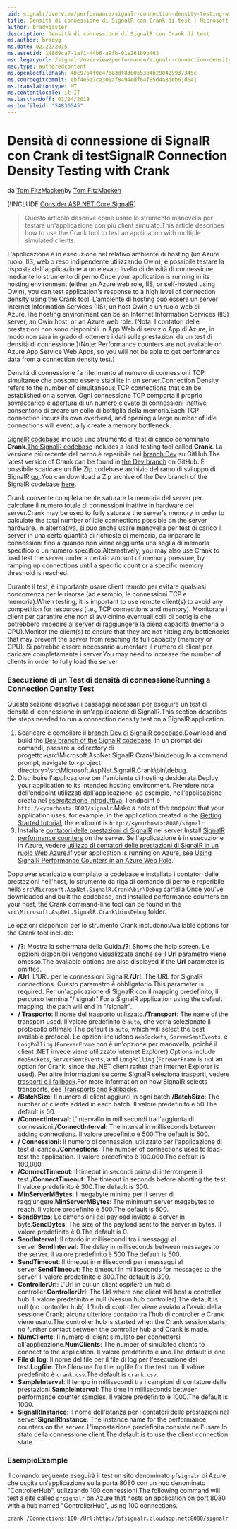 ```yaml
---
uid: signalr/overview/performance/signalr-connection-density-testing-with-crank
title: Densità di connessione di SignalR con Crank di test | Microsoft Docs
author: bradygaster
description: Densità di connessione di SignalR con Crank di test
ms.author: bradyg
ms.date: 02/22/2015
ms.assetid: 148d9ca7-1af1-44b6-a9fb-91e261b9b463
msc.legacyurl: /signalr/overview/performance/signalr-connection-density-testing-with-crank
msc.type: authoredcontent
ms.openlocfilehash: 40c9764f0c47b83df8300553b4b290429937345c
ms.sourcegitcommit: ebf4e5a7ca301af8494edf64f85d4a8deb61d641
ms.translationtype: MT
ms.contentlocale: it-IT
ms.lasthandoff: 01/24/2019
ms.locfileid: "54836545"
---
```

<a name="signalr-connection-density-testing-with-crank"></a><span data-ttu-id="2a158-103">Densità di connessione di SignalR con Crank di test</span><span class="sxs-lookup"><span data-stu-id="2a158-103">SignalR Connection Density Testing with Crank</span></span>
====================
<span data-ttu-id="2a158-104">da [Tom FitzMacken](https://github.com/tfitzmac)</span><span class="sxs-lookup"><span data-stu-id="2a158-104">by [Tom FitzMacken](https://github.com/tfitzmac)</span></span>

[!INCLUDE [Consider ASP.NET Core SignalR](~/includes/signalr/signalr-version-disambiguation.md)]

> <span data-ttu-id="2a158-105">Questo articolo descrive come usare lo strumento manovella per testare un'applicazione con più client simulato.</span><span class="sxs-lookup"><span data-stu-id="2a158-105">This article describes how to use the Crank tool to test an application with multiple simulated clients.</span></span>


<span data-ttu-id="2a158-106">L'applicazione è in esecuzione nel relativo ambiente di hosting (un Azure ruolo, IIS, web o reso indipendente utilizzando Owin), è possibile testare la risposta dell'applicazione a un elevato livello di densità di connessione mediante lo strumento di perno.</span><span class="sxs-lookup"><span data-stu-id="2a158-106">Once your application is running in its hosting environment (either an Azure web role, IIS, or self-hosted using Owin), you can test application's response to a high level of connection density using the Crank tool.</span></span> <span data-ttu-id="2a158-107">L'ambiente di hosting può essere un server Internet Information Services (IIS), un host Owin o un ruolo web di Azure.</span><span class="sxs-lookup"><span data-stu-id="2a158-107">The hosting environment can be an Internet Information Services (IIS) server, an Owin host, or an Azure web role.</span></span> <span data-ttu-id="2a158-108">(Nota: I contatori delle prestazioni non sono disponibili in App Web di servizio App di Azure, in modo non sarà in grado di ottenere i dati sulle prestazioni da un test di densità di connessione.)</span><span class="sxs-lookup"><span data-stu-id="2a158-108">(Note: Performance counters are not available on Azure App Service Web Apps, so you will not be able to get performance data from a connection density test.)</span></span>

<span data-ttu-id="2a158-109">Densità di connessione fa riferimento al numero di connessioni TCP simultanee che possono essere stabilite in un server.</span><span class="sxs-lookup"><span data-stu-id="2a158-109">Connection Density refers to the number of simultaneous TCP connections that can be established on a server.</span></span> <span data-ttu-id="2a158-110">Ogni connessione TCP comporta il proprio sovraccarico e apertura di un numero elevato di connessioni inattive consentono di creare un collo di bottiglia della memoria.</span><span class="sxs-lookup"><span data-stu-id="2a158-110">Each TCP connection incurs its own overhead, and opening a large number of idle connections will eventually create a memory bottleneck.</span></span>

<span data-ttu-id="2a158-111">[SignalR codebase](https://github.com/signalr/signalr) include uno strumento di test di carico denominato **Crank**.</span><span class="sxs-lookup"><span data-stu-id="2a158-111">[The SignalR codebase](https://github.com/signalr/signalr) includes a load-testing tool called **Crank**.</span></span> <span data-ttu-id="2a158-112">La versione più recente del perno è reperibile nel [branch Dev](https://github.com/SignalR/signalr/tree/dev) su GitHub.</span><span class="sxs-lookup"><span data-stu-id="2a158-112">The latest version of Crank can be found in [the Dev branch](https://github.com/SignalR/signalr/tree/dev) on GitHub.</span></span> <span data-ttu-id="2a158-113">È possibile scaricare un file Zip codebase archivio del ramo di sviluppo di SignalR [qui](https://github.com/SignalR/SignalR/archive/dev.zip).</span><span class="sxs-lookup"><span data-stu-id="2a158-113">You can download a Zip archive of the Dev branch of the SignalR codebase [here](https://github.com/SignalR/SignalR/archive/dev.zip).</span></span>

<span data-ttu-id="2a158-114">Crank consente completamente saturare la memoria del server per calcolare il numero totale di connessioni inattive in hardware del server.</span><span class="sxs-lookup"><span data-stu-id="2a158-114">Crank may be used to fully saturate the server's memory in order to calculate the total number of idle connections possible on the server hardware.</span></span> <span data-ttu-id="2a158-115">In alternativa, si può anche usare manovella per test di carico il server in una certa quantità di richieste di memoria, da imparare le connessioni fino a quando non viene raggiunta una soglia di memoria specifico o un numero specifico.</span><span class="sxs-lookup"><span data-stu-id="2a158-115">Alternatively, you may also use Crank to load test the server under a certain amount of memory pressure, by ramping up connections until a specific count or a specific memory threshold is reached.</span></span>

<span data-ttu-id="2a158-116">Durante il test, è importante usare client remoto per evitare qualsiasi concorrenza per le risorse (ad esempio, le connessioni TCP e memoria).</span><span class="sxs-lookup"><span data-stu-id="2a158-116">When testing, it is important to use remote client(s) to avoid any competition for resources (i.e., TCP connections and memory).</span></span> <span data-ttu-id="2a158-117">Monitorare i client per garantire che non si avvicinino eventuali colli di bottiglia che potrebbero impedire al server di raggiungere la piena capacità (memoria o CPU).</span><span class="sxs-lookup"><span data-stu-id="2a158-117">Monitor the client(s) to ensure that they are not hitting any bottlenecks that may prevent the server from reaching its full capacity (memory or CPU).</span></span> <span data-ttu-id="2a158-118">Si potrebbe essere necessario aumentare il numero di client per caricare completamente i server.</span><span class="sxs-lookup"><span data-stu-id="2a158-118">You may need to increase the number of clients in order to fully load the server.</span></span>

### <a name="running-a-connection-density-test"></a><span data-ttu-id="2a158-119">Esecuzione di un Test di densità di connessione</span><span class="sxs-lookup"><span data-stu-id="2a158-119">Running a Connection Density Test</span></span>

<span data-ttu-id="2a158-120">Questa sezione descrive i passaggi necessari per eseguire un test di densità di connessione in un'applicazione di SignalR.</span><span class="sxs-lookup"><span data-stu-id="2a158-120">This section describes the steps needed to run a connection density test on a SignalR application.</span></span>

1. <span data-ttu-id="2a158-121">Scaricare e compilare il [branch Dev di SignalR codebase](https://github.com/SignalR/SignalR/archive/dev.zip).</span><span class="sxs-lookup"><span data-stu-id="2a158-121">Download and build the [Dev branch of the SignalR codebase](https://github.com/SignalR/SignalR/archive/dev.zip).</span></span> <span data-ttu-id="2a158-122">In un prompt dei comandi, passare a &lt;directory di progetto&gt;\src\Microsoft.AspNet.SignalR.Crank\bin\debug.</span><span class="sxs-lookup"><span data-stu-id="2a158-122">In a command prompt, navigate to &lt;project directory&gt;\src\Microsoft.AspNet.SignalR.Crank\bin\debug.</span></span>
2. <span data-ttu-id="2a158-123">Distribuire l'applicazione per l'ambiente di hosting desiderata.</span><span class="sxs-lookup"><span data-stu-id="2a158-123">Deploy your application to its intended hosting environment.</span></span> <span data-ttu-id="2a158-124">Prendere nota dell'endpoint utilizzati dall'applicazione; ad esempio, nell'applicazione creata nel [esercitazione introduttiva](../getting-started/tutorial-getting-started-with-signalr.md), l'endpoint è `http://<yourhost>:8080/signalr`.</span><span class="sxs-lookup"><span data-stu-id="2a158-124">Make a note of the endpoint that your application uses; for example, in the application created in the [Getting Started tutorial](../getting-started/tutorial-getting-started-with-signalr.md), the endpoint is `http://<yourhost>:8080/signalr`.</span></span>
3. <span data-ttu-id="2a158-125">Installare [contatori delle prestazioni di SignalR](signalr-performance.md#perfcounters) nel server.</span><span class="sxs-lookup"><span data-stu-id="2a158-125">Install [SignalR performance counters](signalr-performance.md#perfcounters) on the server.</span></span> <span data-ttu-id="2a158-126">Se l'applicazione è in esecuzione in Azure, vedere [utilizzo di contatori delle prestazioni di SignalR in un ruolo Web Azure](using-signalr-performance-counters-in-an-azure-web-role.md).</span><span class="sxs-lookup"><span data-stu-id="2a158-126">If your application is running on Azure, see [Using SignalR Performance Counters in an Azure Web Role](using-signalr-performance-counters-in-an-azure-web-role.md).</span></span>

<span data-ttu-id="2a158-127">Dopo aver scaricato e compilato la codebase e installato i contatori delle prestazioni nell'host, lo strumento da riga di comando di perno è reperibile nella `src\Microsoft.AspNet.SignalR.Crank\bin\Debug` cartella.</span><span class="sxs-lookup"><span data-stu-id="2a158-127">Once you've downloaded and built the codebase, and installed performance counters on your host, the Crank command-line tool can be found in the `src\Microsoft.AspNet.SignalR.Crank\bin\Debug` folder.</span></span>

<span data-ttu-id="2a158-128">Le opzioni disponibili per lo strumento Crank includono:</span><span class="sxs-lookup"><span data-stu-id="2a158-128">Available options for the Crank tool include:</span></span>

- <span data-ttu-id="2a158-129">**/?**: Mostra la schermata della Guida.</span><span class="sxs-lookup"><span data-stu-id="2a158-129">**/?**: Shows the help screen.</span></span> <span data-ttu-id="2a158-130">Le opzioni disponibili vengono visualizzate anche se il **Url** parametro viene omesso.</span><span class="sxs-lookup"><span data-stu-id="2a158-130">The available options are also displayed if the **Url** parameter is omitted.</span></span>
- <span data-ttu-id="2a158-131">**/Url**: L'URL per le connessioni SignalR.</span><span class="sxs-lookup"><span data-stu-id="2a158-131">**/Url**: The URL for SignalR connections.</span></span> <span data-ttu-id="2a158-132">Questo parametro è obbligatorio.</span><span class="sxs-lookup"><span data-stu-id="2a158-132">This parameter is required.</span></span> <span data-ttu-id="2a158-133">Per un'applicazione di SignalR con il mapping predefinito, il percorso termina "/ signalr".</span><span class="sxs-lookup"><span data-stu-id="2a158-133">For a SignalR application using the default mapping, the path will end in "/signalr".</span></span>
- <span data-ttu-id="2a158-134">**/ Trasporto**: Il nome del trasporto utilizzato.</span><span class="sxs-lookup"><span data-stu-id="2a158-134">**/Transport**: The name of the transport used.</span></span> <span data-ttu-id="2a158-135">Il valore predefinito è `auto`, che verrà selezionato il protocollo ottimale.</span><span class="sxs-lookup"><span data-stu-id="2a158-135">The default is `auto`, which will select the best available protocol.</span></span> <span data-ttu-id="2a158-136">Le opzioni includono `WebSockets`, `ServerSentEvents`, e `LongPolling` (`ForeverFrame` non è un'opzione per manovella, poiché il client .NET invece viene utilizzato Internet Explorer).</span><span class="sxs-lookup"><span data-stu-id="2a158-136">Options include `WebSockets`, `ServerSentEvents`, and `LongPolling` (`ForeverFrame` is not an option for Crank, since the .NET client rather than Internet Explorer is used).</span></span> <span data-ttu-id="2a158-137">Per altre informazioni su come SignalR seleziona trasporti, vedere [trasporti e i fallback](../getting-started/introduction-to-signalr.md#transports).</span><span class="sxs-lookup"><span data-stu-id="2a158-137">For more information on how SignalR selects transports, see [Transports and Fallbacks](../getting-started/introduction-to-signalr.md#transports).</span></span>
- <span data-ttu-id="2a158-138">**/BatchSize**: Il numero di client aggiunti in ogni batch.</span><span class="sxs-lookup"><span data-stu-id="2a158-138">**/BatchSize**: The number of clients added in each batch.</span></span> <span data-ttu-id="2a158-139">Il valore predefinito è 50.</span><span class="sxs-lookup"><span data-stu-id="2a158-139">The default is 50.</span></span>
- <span data-ttu-id="2a158-140">**/ConnectInterval**: L'intervallo in millisecondi tra l'aggiunta di connessioni.</span><span class="sxs-lookup"><span data-stu-id="2a158-140">**/ConnectInterval**: The interval in milliseconds between adding connections.</span></span> <span data-ttu-id="2a158-141">Il valore predefinito è 500.</span><span class="sxs-lookup"><span data-stu-id="2a158-141">The default is 500.</span></span>
- <span data-ttu-id="2a158-142">**/ Connessioni**: Il numero di connessioni utilizzato per l'applicazione di test di carico.</span><span class="sxs-lookup"><span data-stu-id="2a158-142">**/Connections**: The number of connections used to load-test the application.</span></span> <span data-ttu-id="2a158-143">Il valore predefinito è 100.000.</span><span class="sxs-lookup"><span data-stu-id="2a158-143">The default is 100,000.</span></span>
- <span data-ttu-id="2a158-144">**/ConnectTimeout**: Il timeout in secondi prima di interrompere il test.</span><span class="sxs-lookup"><span data-stu-id="2a158-144">**/ConnectTimeout**: The timeout in seconds before aborting the test.</span></span> <span data-ttu-id="2a158-145">Il valore predefinito è 300.</span><span class="sxs-lookup"><span data-stu-id="2a158-145">The default is 300.</span></span>
- <span data-ttu-id="2a158-146">**MinServerMBytes**: I megabyte minima per il server di raggiungere.</span><span class="sxs-lookup"><span data-stu-id="2a158-146">**MinServerMBytes**: The minimum server megabytes to reach.</span></span> <span data-ttu-id="2a158-147">Il valore predefinito è 500.</span><span class="sxs-lookup"><span data-stu-id="2a158-147">The default is 500.</span></span>
- <span data-ttu-id="2a158-148">**SendBytes**: Le dimensioni del payload inviato al server in byte.</span><span class="sxs-lookup"><span data-stu-id="2a158-148">**SendBytes**: The size of the payload sent to the server in bytes.</span></span> <span data-ttu-id="2a158-149">Il valore predefinito è 0.</span><span class="sxs-lookup"><span data-stu-id="2a158-149">The default is 0.</span></span>
- <span data-ttu-id="2a158-150">**SendInterval**: Il ritardo in millisecondi tra i messaggi al server.</span><span class="sxs-lookup"><span data-stu-id="2a158-150">**SendInterval**: The delay in milliseconds between messages to the server.</span></span> <span data-ttu-id="2a158-151">Il valore predefinito è 500.</span><span class="sxs-lookup"><span data-stu-id="2a158-151">The default is 500.</span></span>
- <span data-ttu-id="2a158-152">**SendTimeout**: Il timeout in millisecondi per i messaggi al server.</span><span class="sxs-lookup"><span data-stu-id="2a158-152">**SendTimeout**: The timeout in milliseconds for messages to the server.</span></span> <span data-ttu-id="2a158-153">Il valore predefinito è 300.</span><span class="sxs-lookup"><span data-stu-id="2a158-153">The default is 300.</span></span>
- <span data-ttu-id="2a158-154">**ControllerUrl**: L'Url in cui un client ospiterà un hub di controller.</span><span class="sxs-lookup"><span data-stu-id="2a158-154">**ControllerUrl**: The Url where one client will host a controller hub.</span></span> <span data-ttu-id="2a158-155">Il valore predefinito è null (Nessun hub controller).</span><span class="sxs-lookup"><span data-stu-id="2a158-155">The default is null (no controller hub).</span></span> <span data-ttu-id="2a158-156">L'hub di controller viene avviato all'avvio della sessione Crank; alcuna ulteriore contatto tra l'hub di controller e Crank viene usato.</span><span class="sxs-lookup"><span data-stu-id="2a158-156">The controller hub is started when the Crank session starts; no further contact between the controller hub and Crank is made.</span></span>
- <span data-ttu-id="2a158-157">**NumClients**: Il numero di client simulato per connettersi all'applicazione.</span><span class="sxs-lookup"><span data-stu-id="2a158-157">**NumClients**: The number of simulated clients to connect to the application.</span></span> <span data-ttu-id="2a158-158">Il valore predefinito è uno.</span><span class="sxs-lookup"><span data-stu-id="2a158-158">The default is one.</span></span>
- <span data-ttu-id="2a158-159">**File di log**: Il nome del file per il file di log per l'esecuzione dei test.</span><span class="sxs-lookup"><span data-stu-id="2a158-159">**Logfile**: The filename for the logfile for the test run.</span></span> <span data-ttu-id="2a158-160">Il valore predefinito è `crank.csv`.</span><span class="sxs-lookup"><span data-stu-id="2a158-160">The default is `crank.csv`.</span></span>
- <span data-ttu-id="2a158-161">**SampleInterval**: Il tempo in millisecondi tra i campioni di contatore delle prestazioni.</span><span class="sxs-lookup"><span data-stu-id="2a158-161">**SampleInterval**: The time in milliseconds between performance counter samples.</span></span> <span data-ttu-id="2a158-162">Il valore predefinito è 1000.</span><span class="sxs-lookup"><span data-stu-id="2a158-162">The default is 1000.</span></span>
- <span data-ttu-id="2a158-163">**SignalRInstance**: Il nome dell'istanza per i contatori delle prestazioni nel server.</span><span class="sxs-lookup"><span data-stu-id="2a158-163">**SignalRInstance**: The instance name for the performance counters on the server.</span></span> <span data-ttu-id="2a158-164">L'impostazione predefinita consiste nell'usare lo stato della connessione client.</span><span class="sxs-lookup"><span data-stu-id="2a158-164">The default is to use the client connection state.</span></span>

### <a name="example"></a><span data-ttu-id="2a158-165">Esempio</span><span class="sxs-lookup"><span data-stu-id="2a158-165">Example</span></span>

<span data-ttu-id="2a158-166">Il comando seguente eseguirà il test un sito denominato `pfsignalr` di Azure che ospita un'applicazione sulla porta 8080 con un hub denominato "ControllerHub", utilizzando 100 connessioni.</span><span class="sxs-lookup"><span data-stu-id="2a158-166">The following command will test a site called `pfsignalr` on Azure that hosts an application on port 8080 with a hub named "ControllerHub", using 100 connections.</span></span>

`crank /Connections:100 /Url:http://pfsignalr.cloudapp.net:8080/signalr`
